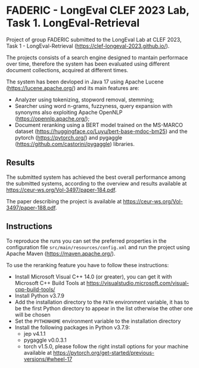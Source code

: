 # FADERIC - LongEval CLEF 2023 Lab, Task 1. LongEval-Retrieval

Project of group FADERIC submitted to the LongEval Lab at CLEF 2023, Task 1 - LongEval-Retrieval (https://clef-longeval-2023.github.io/). 

The projects consists of a search engine designed to mantain performace over time, therefore the system has been evaluated using different document collections, acquired at different times.

The system has been devloped in Java 17 using Apache Lucene (https://lucene.apache.org/) and its main features are:

* Analyzer using tokenizing, stopword removal, stemming;
* Searcher using word n-grams, fuzzyness, query expansion with synonyms also exploiting Apache OpenNLP (https://opennlp.apache.org/);
* Document reranking using a BERT model trained on the MS-MARCO dataset (https://huggingface.co/Luyu/bert-base-mdoc-bm25) and the pytorch (https://pytorch.org/) and pygaggle (https://github.com/castorini/pygaggle) libraries.

## Results ##

The submitted system has achieved the best overall performance among the submitted systems, according to the overview and results available at https://ceur-ws.org/Vol-3497/paper-184.pdf.

The paper describing the project is available at https://ceur-ws.org/Vol-3497/paper-188.pdf. 

## Instructions ##

To reproduce the runs you can set the preferred properties in the configuration file `src/main/resources/config.xml` and run the project using Apache Maven (https://maven.apache.org/).

To use the reranking feature you have to follow these instructions:

* Install Microsoft Visual C++ 14.0 (or greater), you can get it with Microsoft C++ Build Tools at https://visualstudio.microsoft.com/visual-cpp-build-tools/ 
* Install Python v3.7.9
* Add the installation directory to the `PATH` environment variable, it has to be the first Python directory to appear in the list otherwise the other one will be chosen
* Set the `PYTHONHOME` environment variable to the installation directory
* Install the following packages in Python v3.7.9: 
    * jep v4.1.1
    * pygaggle v0.0.3.1
    * torch v1.5.0, please follow the right install options for your machine available at https://pytorch.org/get-started/previous-versions/#wheel-17
